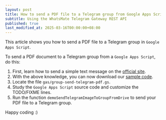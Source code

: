 ```yaml
---
layout: post
title: How to send a PDF file to a Telegram group from Google Apps Script
subtitle: Using the WhatsMate Telegram Gateway REST API
published: true
last_modified_at: 2025-03-16T00:00:00+08:00
---
```


This article shows you how to send a PDF file to a Telegram group in `Google Apps Script`.


To send a PDF document to a Telegram group from a `Google Apps Script`, do this:

1. First, learn how to send a simple text message on the [official site](https://www.whatsmate.net/telegram-group-message-api.html). 
2. With the above knowledge, you can now download our [sample code](https://github.com/whatsmate/telegram-demos/archive/master.zip).
3. Locate the file `gas/group-send-telegram-pdf.gs`.  <script src="https://gist.github.com/whatsmate/602ad48db2a20653bdadd81f5c9d8a08.js"></script>
4. Study the `Google Apps Script` source code and customize the TODO/FIXME lines.
6. Run the function `demoSendTelegramImageToGroupFromDrive` to send your PDF file to a Telegram group.


Happy coding :)  


<br>


